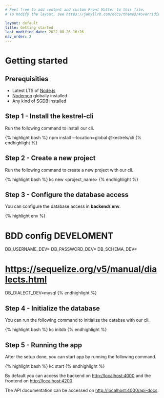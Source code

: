 ```yaml
---
# Feel free to add content and custom Front Matter to this file.
# To modify the layout, see https://jekyllrb.com/docs/themes/#overriding-theme-defaults

layout: default
title: Getting started
last_modified_date: 2022-08-26 16:26
nav_order: 2
---
```


# Getting started

## Prerequisities

- Latest LTS of [Node.js](https://nodejs.org/en/)
- [Nodemon](https://www.npmjs.com/package/nodemon) globally installed
- Any kind of SGDB installed

## Step 1 - Install the kestrel-cli

Run the following command to install our cli.

{% highlight bash %}
npm install --location=global @kestrels/cli
{% endhighlight %}

## Step 2 - Create a new project

Run the following command to create a new project with our cli.

{% highlight bash %}
kc new <project_name>
{% endhighlight %}

## Step 3 - Configure the database access

You can configure the database access in **backend/.env**.

{% highlight env %}

# BDD config DEVELOMENT

DB_USERNAME_DEV=
DB_PASSWORD_DEV=
DB_SCHEMA_DEV=

# https://sequelize.org/v5/manual/dialects.html

DB_DIALECT_DEV=mysql
{% endhighlight %}

## Step 4 - Initialize the database

You can run the following command to initialize the databse with our cli.

{% highlight bash %}
kc initdb
{% endhighlight %}

## Step 5 - Running the app

After the setup done, you can start app by running the following command.

{% highlight bash %}
kc start
{% endhighlight %}

By default you can access the backend on [http://localhost:4000](http://localhost:4000) and the frontend on [http://localhost:4200](http://localhost:4200).

The API documentation can be accessed on [http://localhost:4000/api-docs](http://localhost:4000/api-docs).
